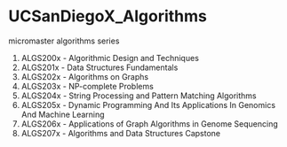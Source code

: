 # UCSanDiegoX_Algorithms
micromaster algorithms series

1. ALGS200x - Algorithmic Design and Techniques
2. ALGS201x - Data Structures Fundamentals
3. ALGS202x - Algorithms on Graphs
4. ALGS203x - NP-complete Problems
5. ALGS204x - String Processing and Pattern Matching Algorithms
6. ALGS205x - Dynamic Programming And Its Applications In Genomics And Machine Learning
7. ALGS206x - Applications of Graph Algorithms in Genome Sequencing
8. ALGS207x - Algorithms and Data Structures Capstone
